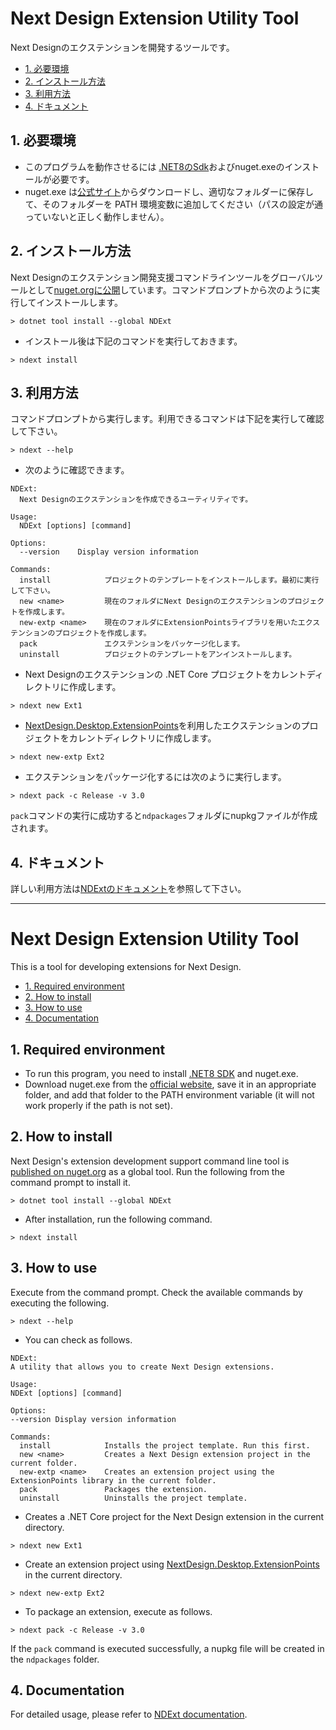 # Next Design Extension Utility Tool
Next Designのエクステンションを開発するツールです。

- [1. 必要環境](#1-必要環境)
- [2. インストール方法](#2-インストール方法)
- [3. 利用方法](#3-利用方法)
- [4. ドキュメント](#4-ドキュメント)

## 1. 必要環境
* このプログラムを動作させるには [.NET8のSdk](https://dotnet.microsoft.com/ja-jp/download/dotnet/8.0)およびnuget.exeのインストールが必要です。
* nuget.exe は[公式サイト](https://www.nuget.org/downloads)からダウンロードし、適切なフォルダーに保存して、そのフォルダーを PATH 環境変数に追加してください（パスの設定が通っていないと正しく動作しません）。

## 2. インストール方法
Next Designのエクステンション開発支援コマンドラインツールをグローバルツールとして[nuget.orgに公開](https://www.nuget.org/packages/NDExt/)しています。コマンドプロンプトから次のように実行してインストールします。

```
> dotnet tool install --global NDExt 
```

* インストール後は下記のコマンドを実行しておきます。
```
> ndext install
```

## 3. 利用方法
コマンドプロンプトから実行します。利用できるコマンドは下記を実行して確認して下さい。

```
> ndext --help
```

* 次のように確認できます。
```
NDExt:
  Next Designのエクステンションを作成できるユーティリティです。

Usage:
  NDExt [options] [command]

Options:
  --version    Display version information

Commands:
  install            プロジェクトのテンプレートをインストールします。最初に実行して下さい。
  new <name>         現在のフォルダにNext Designのエクステンションのプロジェクトを作成します。
  new-extp <name>    現在のフォルダにExtensionPointsライブラリを用いたエクステンションのプロジェクトを作成します。
  pack               エクステンションをパッケージ化します。
  uninstall          プロジェクトのテンプレートをアンインストールします。
```

* Next Designのエクステンションの .NET Core プロジェクトをカレントディレクトリに作成します。
```
> ndext new Ext1
```

* [NextDesign.Desktop.ExtensionPoints](https://www.nuget.org/packages/NextDesign.Desktop.ExtensionPoints/)を利用したエクステンションのプロジェクトをカレントディレクトリに作成します。
```
> ndext new-extp Ext2
```

* エクステンションをパッケージ化するには次のように実行します。

```
> ndext pack -c Release -v 3.0 
```

`pack`コマンドの実行に成功すると`ndpackages`フォルダにnupkgファイルが作成されます。

## 4. ドキュメント
詳しい利用方法は[NDExtのドキュメント](https://docs.nextdesign.app/extension/docs/tools/ndext/intro)を参照して下さい。

---

# Next Design Extension Utility Tool
This is a tool for developing extensions for Next Design.

- [1. Required environment](#1-required-environment)
- [2. How to install](#2-how-to-install)
- [3. How to use](#3-how-to-use)
- [4. Documentation](#4-documentation)

## 1. Required environment
* To run this program, you need to install [.NET8 SDK](https://dotnet.microsoft.com/en-us/download/dotnet/8.0) and nuget.exe.
* Download nuget.exe from the [official website](https://www.nuget.org/downloads), save it in an appropriate folder, and add that folder to the PATH environment variable (it will not work properly if the path is not set).

## 2. How to install
Next Design's extension development support command line tool is [published on nuget.org](https://www.nuget.org/packages/NDExt/) as a global tool. Run the following from the command prompt to install it.

```
> dotnet tool install --global NDExt
```

* After installation, run the following command.
```
> ndext install
```

## 3. How to use
Execute from the command prompt. Check the available commands by executing the following.

```
> ndext --help
```

* You can check as follows.
```
NDExt:
A utility that allows you to create Next Design extensions.

Usage:
NDExt [options] [command]

Options:
--version Display version information

Commands:
  install            Installs the project template. Run this first.
  new <name>         Creates a Next Design extension project in the current folder.
  new-extp <name>    Creates an extension project using the ExtensionPoints library in the current folder.
  pack               Packages the extension.
  uninstall          Uninstalls the project template.
```

* Creates a .NET Core project for the Next Design extension in the current directory.
```
> ndext new Ext1
```

* Create an extension project using [NextDesign.Desktop.ExtensionPoints](https://www.nuget.org/packages/NextDesign.Desktop.ExtensionPoints/) in the current directory.
```
> ndext new-extp Ext2
```

* To package an extension, execute as follows.

```
> ndext pack -c Release -v 3.0
```

If the `pack` command is executed successfully, a nupkg file will be created in the `ndpackages` folder.

## 4. Documentation
For detailed usage, please refer to [NDExt documentation](https://docs.nextdesign.app/extension/en/docs/tools/ndext/intro).
